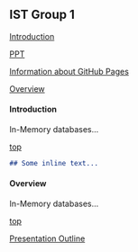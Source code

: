 ## IST Group 1

[Introduction](#introduction)

[PPT](https://damapak.github.io/emergent_database_tech/Group1_IST302Presentation)

[Information about GitHub Pages](https://damapak.github.io/emergent_database_tech/github_pages_about)

[Overview](#overview)

#### Introduction
In-Memory databases...

[top](#ist-group-1)

```markdown
## Some inline text...
```

#### Overview
In-Memory databases...

[top](#ist-group-1)

[Presentation Outline](https://damapak.github.io/emergent_database_tech/presentation_outline)
